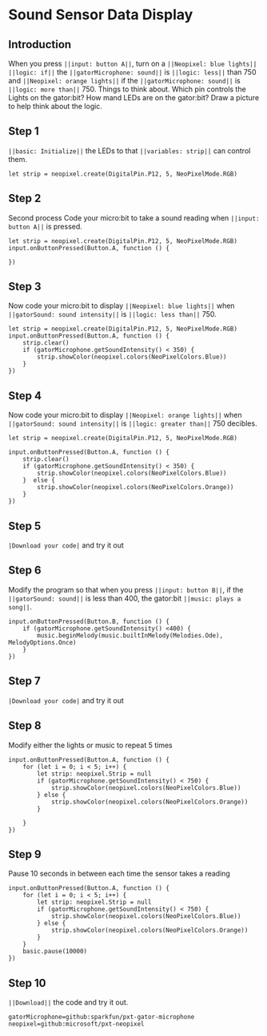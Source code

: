 # Sound Sensor Data Display

## Introduction
When you press ``||input: button A||``, turn on a ``||Neopixel: blue lights||`` 
``||logic: if||`` the ``||gatorMicrophone: sound||`` is ``||logic: less||`` 
than 750  and ``||Neopixel: orange lights||`` 
if the ``||gatorMicrophone: sound||`` is ``||logic: more than||`` 750. 
Things to think about. Which pin controls the Lights on the gator:bit? 
How mand LEDs are on the gator:bit? Draw a picture to help think about the logic.

## Step 1
``||basic: Initialize||`` the LEDs to that ``||variables: strip||`` can control them.

```blocks
let strip = neopixel.create(DigitalPin.P12, 5, NeoPixelMode.RGB)
```

## Step 2 
Second process
Code your micro:bit to take a sound reading when ``||input: button A||`` is pressed.

```blocks
let strip = neopixel.create(DigitalPin.P12, 5, NeoPixelMode.RGB)
input.onButtonPressed(Button.A, function () {
    
})
```

## Step 3
Now code your micro:bit to display ``||Neopixel: blue lights||`` when  ``||gatorSound: sound intensity||`` 
is ``||logic: less than||`` 750.

```blocks
let strip = neopixel.create(DigitalPin.P12, 5, NeoPixelMode.RGB)
input.onButtonPressed(Button.A, function () {
    strip.clear()
    if (gatorMicrophone.getSoundIntensity() < 350) {
        strip.showColor(neopixel.colors(NeoPixelColors.Blue))
    }    
})
```

## Step 4
Now code your micro:bit to display ``||Neopixel: orange lights||`` when  ``||gatorSound: sound intensity||`` 
is ``||logic: greater than||`` 750 decibles.  


```blocks
let strip = neopixel.create(DigitalPin.P12, 5, NeoPixelMode.RGB)

input.onButtonPressed(Button.A, function () {
    strip.clear()
    if (gatorMicrophone.getSoundIntensity() < 350) {
        strip.showColor(neopixel.colors(NeoPixelColors.Blue))
    }  else {
        strip.showColor(neopixel.colors(NeoPixelColors.Orange))
    }
})
```
## Step 5
``|Download your code|`` and try it out

## Step 6
Modify the program so that when you press ``||input: button B||``, 
if the ``||gatorSound: sound||`` is less than 400, 
the gator:bit ``||music: plays a song||``. 
```blocks
input.onButtonPressed(Button.B, function () {
    if (gatorMicrophone.getSoundIntensity() <400) {
        music.beginMelody(music.builtInMelody(Melodies.Ode), MelodyOptions.Once)
    }
})
```

## Step 7
``|Download your code|`` and try it out

## Step 8
Modify either the lights or music to repeat 5 times

```blocks
input.onButtonPressed(Button.A, function () {
    for (let i = 0; i < 5; i++) {
        let strip: neopixel.Strip = null
        if (gatorMicrophone.getSoundIntensity() < 750) {
            strip.showColor(neopixel.colors(NeoPixelColors.Blue))
        } else {
            strip.showColor(neopixel.colors(NeoPixelColors.Orange))
        }
        
    }
})
```

## Step 9
Pause 10 seconds in between each time the sensor takes a reading
```blocks
input.onButtonPressed(Button.A, function () {
    for (let i = 0; i < 5; i++) {
        let strip: neopixel.Strip = null
        if (gatorMicrophone.getSoundIntensity() < 750) {
            strip.showColor(neopixel.colors(NeoPixelColors.Blue))
        } else {
            strip.showColor(neopixel.colors(NeoPixelColors.Orange))
        }
    }
    basic.pause(10000)
})
```
## Step 10
``||Download||`` the code and try it out.


```package
gatorMicrophone=github:sparkfun/pxt-gator-microphone
neopixel=github:microsoft/pxt-neopixel
```





